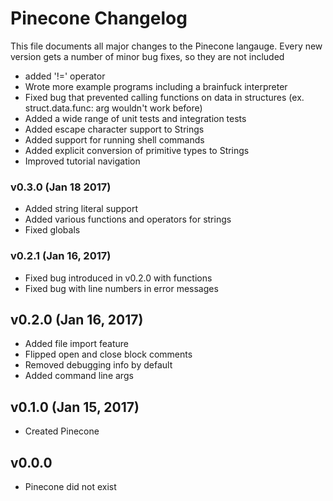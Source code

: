 # Pinecone Changelog
This file documents all major changes to the Pinecone langauge.
Every new version gets a number of minor bug fixes, so they are not included

* added '!=' operator
* Wrote more example programs including a brainfuck interpreter
* Fixed bug that prevented calling functions on data in structures (ex. struct.data.func: arg wouldn't work before)
* Added a wide range of unit tests and integration tests
* Added escape character support to Strings
* Added support for running shell commands
* Added explicit conversion of primitive types to Strings
* Improved tutorial navigation

### v0.3.0 (Jan 18 2017)

* Added string literal support
* Added various functions and operators for strings
* Fixed globals

### v0.2.1 (Jan 16, 2017)

* Fixed bug introduced in v0.2.0 with functions
* Fixed bug with line numbers in error messages

## v0.2.0 (Jan 16, 2017)

* Added file import feature
* Flipped open and close block comments
* Removed debugging info by default
* Added command line args

## v0.1.0 (Jan 15, 2017)

* Created Pinecone

## v0.0.0

* Pinecone did not exist
